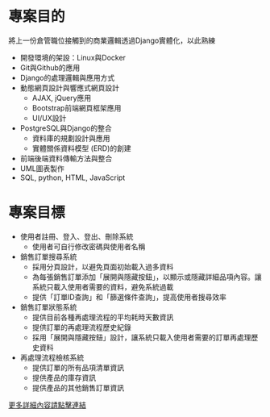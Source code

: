 <!DOCTYPE html>
<html lang="en">
<head>
    <meta charset="UTF-8">
    <meta name="viewport" content="width=device-width, initial-scale=1.0">
</head>
<body>
    <h1>專案目的</h1> <p>將上一份倉管職位接觸到的商業邏輯透過Django實體化，以此熟練</p> <ul> <li>開發環境的架設：Linux與Docker</li> <li>Git與Github的應用</li> <li>Django的處理邏輯與應用方式</li> <li>動態網頁設計與響應式網頁設計 <ul> <li>AJAX, jQuery應用</li> <li>Bootstrap前端網頁框架應用</li> <li>UI/UX設計</li> </ul> </li> <li>PostgreSQL與Django的整合 <ul> <li>資料庫的規劃設計與應用</li> <li>實體關係資料模型 (ERD)的創建</li> </ul> </li> <li>前端後端資料傳輸方法與整合</li> <li>UML圖表製作</li> <li>SQL, python, HTML, JavaScript</li> </ul> <h1>專案目標</h1> <ul> <li>使用者註冊、登入、登出、刪除系統 <ul> <li>使用者可自行修改密碼與使用者名稱</li> </ul> </li> <li>銷售訂單搜尋系統 <ul> <li>採用分頁設計，以避免頁面初始載入過多資料</li> <li>為每張銷售訂單添加「展開與隱藏按鈕」，以顯示或隱藏詳細品項內容。讓系統只載入使用者需要的資料，避免系統過載</li> <li>提供「訂單ID查詢」和「篩選條件查詢」，提高使用者搜尋效率</li> </ul> </li> <li>銷售訂單狀態系統 <ul> <li>提供目前各種再處理流程的平均耗時天數資訊</li> <li>提供訂單的再處理流程歷史紀錄</li> <li>採用「展開與隱藏按鈕」設計，讓系統只載入使用者需要的訂單再處理歷史資料</li> </ul> </li> <li>再處理流程檢核系統 <ul> <li>提供訂單的所有品項清單資訊</li> <li>提供產品的庫存資訊</li> <li>提供產品的其他銷售訂單資訊</li> </ul> </li> </ul>
    <a href="http://polarized-echinacea-a9e.notion.site">更多詳細內容請點擊連結</a>
</body>
</html>
